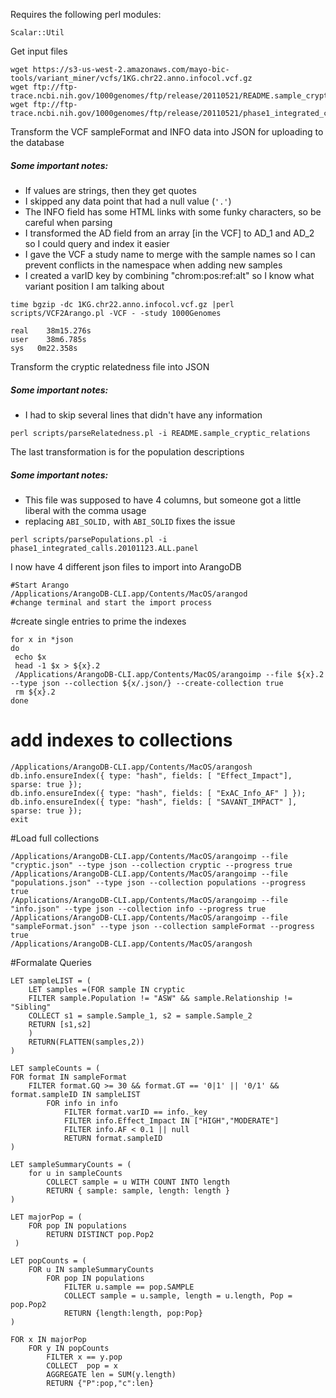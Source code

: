 Requires the following perl modules:
```
Scalar::Util
```

Get input files
```
wget https://s3-us-west-2.amazonaws.com/mayo-bic-tools/variant_miner/vcfs/1KG.chr22.anno.infocol.vcf.gz
wget ftp://ftp-trace.ncbi.nih.gov/1000genomes/ftp/release/20110521/README.sample_cryptic_relations
wget ftp://ftp-trace.ncbi.nih.gov/1000genomes/ftp/release/20110521/phase1_integrated_calls.20101123.ALL.panel
```
Transform the VCF sampleFormat and INFO data into JSON for uploading to the database
##### Some important notes:
* If values are strings, then they get quotes
* I skipped any data point that had a null value (`'.'`)
* The INFO field has some HTML links with some funky characters, so be careful when parsing
* I transformed the AD field from an array [in the VCF] to AD_1 and AD_2 so I could query and index it easier
* I gave the VCF a study name to merge with the sample names so I can prevent conflicts in the namespace when adding new samples
* I created a varID key by combining "chrom:pos:ref:alt" so I know what variant position I am talking about
```
time bgzip -dc 1KG.chr22.anno.infocol.vcf.gz |perl scripts/VCF2Arango.pl -VCF - -study 1000Genomes 

real	38m15.276s
user	38m6.785s
sys	  0m22.358s

```

Transform the cryptic relatedness file into JSON
##### Some important notes:
* I had to skip several lines that didn't have any information

```
perl scripts/parseRelatedness.pl -i README.sample_cryptic_relations
```

The last transformation is for the population descriptions
##### Some important notes:
* This file was supposed to have 4 columns, but someone got a little liberal with the comma usage
 * replacing `ABI_SOLID,` with `ABI_SOLID` fixes the issue

```
perl scripts/parsePopulations.pl -i phase1_integrated_calls.20101123.ALL.panel
```

I now have 4 different json files to import into ArangoDB
```
#Start Arango
/Applications/ArangoDB-CLI.app/Contents/MacOS/arangod 
#change terminal and start the import process

```


#create single entries to prime the indexes
```
for x in *json
do
 echo $x
 head -1 $x > ${x}.2
 /Applications/ArangoDB-CLI.app/Contents/MacOS/arangoimp --file ${x}.2 --type json --collection ${x/.json/} --create-collection true
 rm ${x}.2
done
```

# add indexes to collections
```
/Applications/ArangoDB-CLI.app/Contents/MacOS/arangosh
db.info.ensureIndex({ type: "hash", fields: [ "Effect_Impact"], sparse: true });
db.info.ensureIndex({ type: "hash", fields: [ "ExAC_Info_AF" ] });
db.info.ensureIndex({ type: "hash", fields: [ "SAVANT_IMPACT" ], sparse: true });
exit
```

#Load full collections
```
/Applications/ArangoDB-CLI.app/Contents/MacOS/arangoimp --file "cryptic.json" --type json --collection cryptic --progress true 
/Applications/ArangoDB-CLI.app/Contents/MacOS/arangoimp --file "populations.json" --type json --collection populations --progress true 
/Applications/ArangoDB-CLI.app/Contents/MacOS/arangoimp --file "info.json" --type json --collection info --progress true
/Applications/ArangoDB-CLI.app/Contents/MacOS/arangoimp --file "sampleFormat.json" --type json --collection sampleFormat --progress true 
/Applications/ArangoDB-CLI.app/Contents/MacOS/arangosh
```
#Formalate Queries
```
LET sampleLIST = (
	LET samples =(FOR sample IN cryptic
    FILTER sample.Population != "ASW" && sample.Relationship != "Sibling"
    COLLECT s1 = sample.Sample_1, s2 = sample.Sample_2 
    RETURN [s1,s2]
    )
	RETURN(FLATTEN(samples,2))
)

LET sampleCounts = (
FOR format IN sampleFormat
    FILTER format.GQ >= 30 && format.GT == '0|1' || '0/1' && format.sampleID IN sampleLIST
        FOR info in info
            FILTER format.varID == info._key
            FILTER info.Effect_Impact IN ["HIGH","MODERATE"]
            FILTER info.AF < 0.1 || null
            RETURN format.sampleID 
)

LET sampleSummaryCounts = (
    for u in sampleCounts
        COLLECT sample = u WITH COUNT INTO length
        RETURN { sample: sample, length: length } 
)

LET majorPop = (
    FOR pop IN populations 
        RETURN DISTINCT pop.Pop2
 )
 
LET popCounts = (
    FOR u IN sampleSummaryCounts
        FOR pop IN populations 
            FILTER u.sample == pop.SAMPLE
            COLLECT sample = u.sample, length = u.length, Pop = pop.Pop2 
            RETURN {length:length, pop:Pop}
)

FOR x IN majorPop
    FOR y IN popCounts
        FILTER x == y.pop
        COLLECT  pop = x 
        AGGREGATE len = SUM(y.length)
        RETURN {"P":pop,"c":len}

 

```


